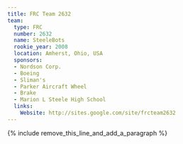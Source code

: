 ```yaml
---
title: FRC Team 2632
team:
  type: FRC
  number: 2632
  name: SteeleBots
  rookie_year: 2008
  location: Amherst, Ohio, USA
  sponsors:
  - Nordson Corp.
  - Boeing
  - Sliman's
  - Parker Aircraft Wheel
  - Brake
  - Marion L Steele High School
  links:
    Website: http://sites.google.com/site/frcteam2632
---
```


{% include remove_this_line_and_add_a_paragraph %}